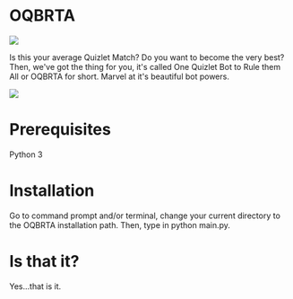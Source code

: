 # OQBRTA
![](http://i.imgur.com/Hx4O16u.gif)

Is this your average Quizlet Match? Do you want to become the very best? Then, we've got the thing for you, it's called One Quizlet Bot to Rule them All or OQBRTA for short. Marvel at it's beautiful bot powers.

![](http://i.imgur.com/FPI6qtY.gif)
# Prerequisites
Python 3
# Installation
Go to command prompt and/or terminal, change your current directory to the OQBRTA installation path. Then, type in python main.py.
# Is that it?
Yes...that is it.
